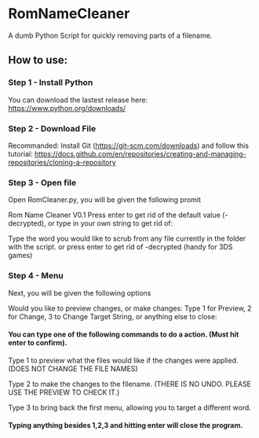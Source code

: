 # RomNameCleaner
A dumb Python Script for quickly removing parts of a filename.

## How to use:
### Step 1 - Install Python
You can download the lastest release here: https://www.python.org/downloads/
### Step 2 - Download File
Recommanded: Install Git (https://git-scm.com/downloads) and follow this tutorial: https://docs.github.com/en/repositories/creating-and-managing-repositories/cloning-a-repository
### Step 3 - Open file
Open RomCleaner.py, you will be given the following promit

Rom Name Cleaner V0.1
Press enter to get rid of the default value (-decrypted), or type in your own string to get rid of:

Type the word you would like to scrub from any file currently in the folder with the script. or press enter to get rid of -decrypted (handy for 3DS games)


### Step 4 - Menu
Next, you will be given the following options

Would you like to preview changes, or make changes: Type 1 for Preview, 2 for Change, 3 to Change Target String, or anything else to close:

#### You can type one of the following commands to do a action. (Must hit enter to confirm).
Type 1 to preview what the files would like if the changes were applied. (DOES NOT CHANGE THE FILE NAMES)

Type 2 to make the changes to the filename. (THERE IS NO UNDO. PLEASE USE THE PREVIEW TO CHECK IT.)

Type 3 to bring back the first menu, allowing you to target a different word. 

#### Typing anything besides 1,2,3 and hitting enter will close the program.
